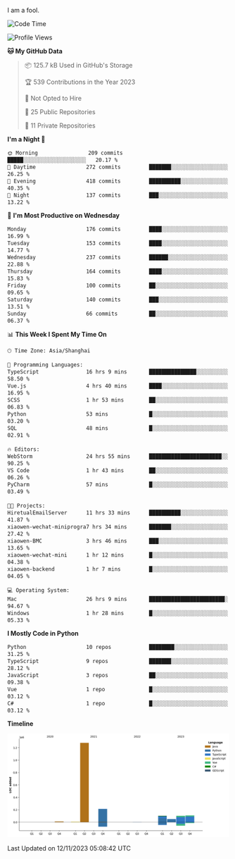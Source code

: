 I am a fool.

<!--START_SECTION:waka-->
![Code Time](http://img.shields.io/badge/Code%20Time-878%20hrs%2015%20mins-blue)

![Profile Views](http://img.shields.io/badge/Profile%20Views-4-blue)

**🐱 My GitHub Data** 

> 📦 125.7 kB Used in GitHub's Storage 
 > 
> 🏆 539 Contributions in the Year 2023
 > 
> 🚫 Not Opted to Hire
 > 
> 📜 25 Public Repositories 
 > 
> 🔑 11 Private Repositories 
 > 
**I'm a Night 🦉** 

```text
🌞 Morning                209 commits         █████░░░░░░░░░░░░░░░░░░░░   20.17 % 
🌆 Daytime                272 commits         ███████░░░░░░░░░░░░░░░░░░   26.25 % 
🌃 Evening                418 commits         ██████████░░░░░░░░░░░░░░░   40.35 % 
🌙 Night                  137 commits         ███░░░░░░░░░░░░░░░░░░░░░░   13.22 % 
```
📅 **I'm Most Productive on Wednesday** 

```text
Monday                   176 commits         ████░░░░░░░░░░░░░░░░░░░░░   16.99 % 
Tuesday                  153 commits         ████░░░░░░░░░░░░░░░░░░░░░   14.77 % 
Wednesday                237 commits         ██████░░░░░░░░░░░░░░░░░░░   22.88 % 
Thursday                 164 commits         ████░░░░░░░░░░░░░░░░░░░░░   15.83 % 
Friday                   100 commits         ██░░░░░░░░░░░░░░░░░░░░░░░   09.65 % 
Saturday                 140 commits         ███░░░░░░░░░░░░░░░░░░░░░░   13.51 % 
Sunday                   66 commits          ██░░░░░░░░░░░░░░░░░░░░░░░   06.37 % 
```


📊 **This Week I Spent My Time On** 

```text
🕑︎ Time Zone: Asia/Shanghai

💬 Programming Languages: 
TypeScript               16 hrs 9 mins       ███████████████░░░░░░░░░░   58.50 % 
Vue.js                   4 hrs 40 mins       ████░░░░░░░░░░░░░░░░░░░░░   16.95 % 
SCSS                     1 hr 53 mins        ██░░░░░░░░░░░░░░░░░░░░░░░   06.83 % 
Python                   53 mins             █░░░░░░░░░░░░░░░░░░░░░░░░   03.20 % 
SQL                      48 mins             █░░░░░░░░░░░░░░░░░░░░░░░░   02.91 % 

🔥 Editors: 
WebStorm                 24 hrs 55 mins      ███████████████████████░░   90.25 % 
VS Code                  1 hr 43 mins        ██░░░░░░░░░░░░░░░░░░░░░░░   06.26 % 
PyCharm                  57 mins             █░░░░░░░░░░░░░░░░░░░░░░░░   03.49 % 

🐱‍💻 Projects: 
HiretualEmailServer      11 hrs 33 mins      ██████████░░░░░░░░░░░░░░░   41.87 % 
xiaowen-wechat-miniprogra7 hrs 34 mins       ███████░░░░░░░░░░░░░░░░░░   27.42 % 
xiaowen-BMC              3 hrs 46 mins       ███░░░░░░░░░░░░░░░░░░░░░░   13.65 % 
xiaowen-wechat-mini      1 hr 12 mins        █░░░░░░░░░░░░░░░░░░░░░░░░   04.38 % 
xiaowen-backend          1 hr 7 mins         █░░░░░░░░░░░░░░░░░░░░░░░░   04.05 % 

💻 Operating System: 
Mac                      26 hrs 9 mins       ████████████████████████░   94.67 % 
Windows                  1 hr 28 mins        █░░░░░░░░░░░░░░░░░░░░░░░░   05.33 % 
```

**I Mostly Code in Python** 

```text
Python                   10 repos            ████████░░░░░░░░░░░░░░░░░   31.25 % 
TypeScript               9 repos             ███████░░░░░░░░░░░░░░░░░░   28.12 % 
JavaScript               3 repos             ██░░░░░░░░░░░░░░░░░░░░░░░   09.38 % 
Vue                      1 repo              █░░░░░░░░░░░░░░░░░░░░░░░░   03.12 % 
C#                       1 repo              █░░░░░░░░░░░░░░░░░░░░░░░░   03.12 % 
```



**Timeline**

![Lines of Code chart](https://raw.githubusercontent.com/VeejaLiu/VeejaLiu/master/assets/bar_graph.png)


 Last Updated on 12/11/2023 05:08:42 UTC
<!--END_SECTION:waka-->
